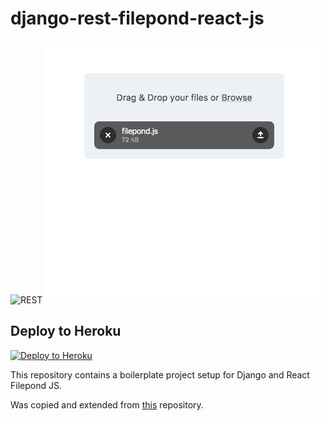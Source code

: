 # django-rest-filepond-react-js

![REST](https://www.django-rest-framework.org/img/logo.png 'How to upload pictures via front end app to django rest backend')
![FilepondDjango](https://raw.githubusercontent.com/pqina/filepond-github-assets/master/filepond-animation-01.gif 'How to upload pictures via front end app to django rest backend')

## Deploy to Heroku

[![Deploy to Heroku](https://www.herokucdn.com/deploy/button.png)](https://heroku.com/deploy)


This repository contains a boilerplate project setup for Django and React Filepond JS.

Was copied and extended from [this][0] repository.

[0]: https://github.com/justdjango/django-react-boilerplate
